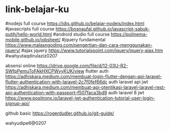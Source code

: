 # link-belajar-ku

#nodejs full course https://idjs.github.io/belajar-nodejs/index.html
#javascripts full course https://bosnaufal.github.io/javascript-sabuk-putih/hello-world.html
#android studio full course https://polinema-mobile.github.io/jobsheet/
#jquery fundamental https://www.malasngoding.com/pengertian-dan-cara-menggunakan-jquery/
#ajax jquery https://www.tutorialspoint.com/jquery/jquery-ajax.htm
#wahyutaqdirulaziz0207



absensi online https://drive.google.com/file/d/12-03U-R2-SWfpPemuToFAkHXCPWvyKUK/view
flutter auth https://adhiskara.medium.com/membuat-login-flutter-dengan-api-laravel-flutter-authentication-with-laravel-2c7f0fef66dc
auth laravel api jwt https://adhiskara.medium.com/membuat-api-otentikasi-laravel-laravel-rest-api-authentication-with-passport-f507faca3bd9
auth laravel 8 jwt https://www.positronx.io/laravel-jwt-authentication-tutorial-user-login-signup-api/

github basic https://rogerdudler.github.io/git-guide/

wahyudipe6@0207
